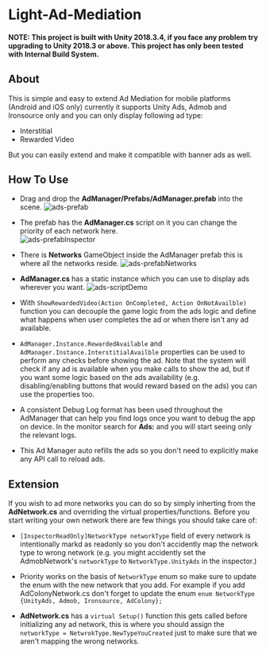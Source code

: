 # Light-Ad-Mediation

#### NOTE: This project is built with Unity 2018.3.4, if you face any problem try upgrading to Unity 2018.3 or above. This project has only been tested with Internal Build System. 

## About
This is simple and easy to extend Ad Mediation for mobile platforms (Android and iOS only) currently it supports Unity Ads, Admob and Ironsource only and you can only display following ad type:

- Interstitial 
- Rewarded Video

But you can easily extend and make it compatible with banner ads as well.

## How To Use
- Drag and drop the **AdManager/Prefabs/AdManager.prefab** into the scene.  ![ads-prefab](https://user-images.githubusercontent.com/12896256/54632789-aed61800-4aa0-11e9-922e-290e530c9f6c.PNG)

- The prefab has the **AdManager.cs** script on it you can change the priority of each network here.   
![ads-prefabInspector](https://user-images.githubusercontent.com/12896256/54632915-e775f180-4aa0-11e9-8211-31f0660be84b.PNG)

- There is **Networks** GameObject inside the AdManager prefab this is where all the networks reside.  ![ads-prefabNetworks](https://user-images.githubusercontent.com/12896256/54632807-b4cbf900-4aa0-11e9-95db-02fb401c59a3.PNG)

- **AdManager.cs** has a static instance which you can use to display ads wherever you want.  ![ads-scriptDemo](https://user-images.githubusercontent.com/12896256/54633502-1d67a580-4aa2-11e9-962b-f0b58b5edd5b.PNG)

- With `ShowRewardedVideo(Action OnCompleted, Action OnNotAvailble)` function you can decouple the game logic from the ads logic and define what happens when user completes the ad or when there isn't any ad available.

- `AdManager.Instance.RewardedAvailable` and `AdManager.Instance.InterstitialAvailble` properties can be used to perform any checks before showing the ad. Note that the system will check if any ad is available when you make calls to show the ad, but if you want some logic based on the ads availability (e.g. disabling/enabling buttons that would reward based on the ads) you can use the properties too.

- A consistent Debug Log format has been used throughout the AdManager that can help you find logs once you want to debug the app on device. In the monitor search for **Ads:** and  you will start seeing only the relevant logs.

- This Ad Manager auto refills the ads so you don't need to explicitly make any API call to reload ads.

## Extension
If you wish to ad more networks you can do so by simply inherting from the **AdNetwork.cs** and overriding the virtual properties/functions. Before you start writing your own network there are few things you should take care of:

- `[InspectorReadOnly]NetworkType networkType` field of every network is intentionally markd as readonly so you don't accidently map the network type to wrong network (e.g. you might accidently set the AdmobNetwork's `networkType` to `NetworkType.UnityAds` in the inspector.)

- Priority works on the basis of `NetworkType` enum so make sure to update the enum with the new network that you add. For example if you add AdColonyNetwork.cs don't forget to update the enum `enum NetworkType {UnityAds, Admob, Ironsource, AdColony};`

- **AdNetwork.cs** has a `virtual Setup()` function this gets called before initializing any ad network, this is where you should assign the `networkType = NetwrokType.NewTypeYouCreated` just to make sure that we aren't mapping the wrong networks.
